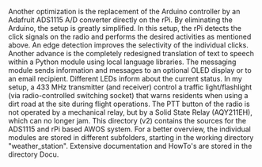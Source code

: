 Another optimization is the replacement of the Arduino controller by an Adafruit ADS1115 A/D converter directly on the rPi. By eliminating the Arduino, the setup is greatly simplified. 
In this setup, the rPi detects the click signals on the radio and performs the desired activities as mentioned above. 
An edge detection improves the selectivity of the individual clicks. Another advance is the completely redesigned translation of text to speech within a Python module using local language libraries. 
The messaging module sends information and messages to an optional OLED display or to an email recipient. Different LEDs inform about the current status. 
In my setup, a 433 MHz transmitter (and receiver) control a traffic light/flashlight (via radio-controlled switching socket) that warns residents when using a dirt road at the site during flight operations.
The PTT button of the radio is not operated by a mechanical relay, but by a Solid State Relay (AQY211EH), which can no longer jam.
This directory (v2) contains the sources for the ADS1115 and rPi based AWOS system. For a better overview, the individual modules are stored in different subfolders, starting in the working directory "weather_station".
Extensive documentation and HowTo's are stored in the directory Docu.